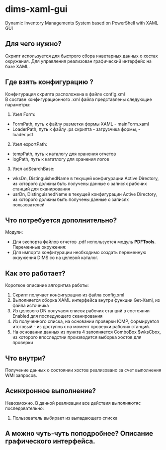 # dims-xaml-gui
Dynamic Inventory Managements System based on PowerShell with XAML GUI
## Для чего нужно?
Скрипт используется для быстрого сбора инветарных данных о хостах окружения. Для управления реализован графический интерфейс на базе XAML. 
## Где взять конфигурацию ?
Конфигурация скрипта расположена в файле config.xml  
В составе конфигурационного .xml файла представлены следующие параметры:  
1. Узел Form:  
  - FormPath, путь к файлу разметки формы XAML -  mainForm.xaml
  - LoaderPath, путь к файлу .ps скрипта - загрузчика формы, - loader.ps1
2. Узел exportPath:  
  - tempPath, путь к каталогу для хранения отчетов
  - logPath, путь к кататлогу для хранения логов
3. Узел adSearchBase:
  - wksDn, DistinguishedName в текущей конфигурации Active Directory, из которого должны бьть получены данные о записях рабочих станций для сканирования
  - usrDn, DistinguishedName в текущей конфигурации Active Directory, из которого должны быть получены данные о записях пользователей
## Что потребуется дополнительно?
Модули:
- Для экспорта файлов отчетов .pdf используется модуль **PDFTools**.   
Переменные окружения:
- Для импорта конфигурации необходимо создать переменную окружения DIMS со на целевой каталог.
## Как это работает?
Короткое описание алгоритма работы:
1. Скрипт получает конфигурацию из файла config.xml
2. Выполняется сборка XAML интерфейса внутри функции Get-Xaml, из файла источника
3. Из целевого DN получаем список рабочих станций в состоянии Enabled для последующего сканирования
4. Из полученного списка, на основании проверки ICMP, формируется итоговый - из доступных на момент проверки рабочих станций.
5. На основании данных из пункта 4 заполняется ComboBox $wksCbox, из которого впоследстии производится выборка хостов для проверки
## Что внутри?
Получение данных о состоянии хостов реализовано за счет выполнения WMI запросов.
## Асинхронное выполнение?
Невозможно. В данной реализации все действия выполняютяс последовательно:
1. Пользователь выбирает из выпадающего списка
## А можно чуть-чуть поподробнее? Описание графического интерфейса.
